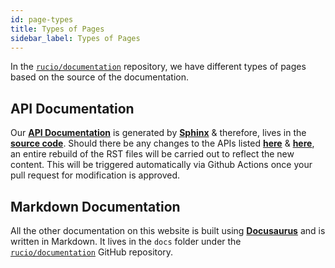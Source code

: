 ```yaml
---
id: page-types
title: Types of Pages
sidebar_label: Types of Pages
---
```


In the [``rucio/documentation``](https://github.com/rucio/documentation) repository, we have different types
of pages based on the source of the documentation.

## API Documentation

Our [__API Documentation__](/rucio-doc/rucio/index.html) is generated by [__Sphinx__](https://www.sphinx-doc.org/en/master/index.html) & therefore,
lives in the [__source code__](). Should there be any changes to the
APIs listed [__here__](https://github.com/rucio/rucio/tree/master/lib/rucio/web/rest/flaskapi/v1) & [__here__](https://github.com/rucio/rucio/tree/master/lib/rucio/client), an entire rebuild of the RST files will be carried out to reflect 
the new content. This will be triggered automatically via Github Actions
once your pull request for modification is approved.

## Markdown Documentation

All the other documentation on this website is built using
[__Docusaurus__](https://docusaurus.io/en/) and is written in Markdown. It lives in the
``docs`` folder under the [``rucio/documentation``](https://github.com/rucio/documentation) GitHub repository.
